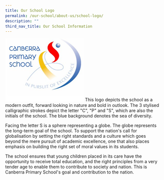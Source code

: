 ```yaml
---
title: Our School Logo
permalink: /our-school/about-us/school-logo/
description: ""
third_nav_title: Our School Information
---
```


<img src="/images/cps-logo1.jpg" 
     style="width:50%">
This logo depicts the school as a modern outfit, forward looking in nature and bold in outlook. The 3 stylised calligraphic strokes depict the letter "C", "P" and "S", which are also the initials of the school. The blue background denotes the sea of diversity.

Facing the letter S is a sphere representing a globe. The globe represents the long-term goal of the school. To support the nation's call for globalisation by setting the right standards and a culture which goes beyond the mere pursuit of academic excellence, one that also places emphasis on building the right set of moral values in its students.

The school ensures that young children placed in its care have the opportunity to receive total education, and the right principles from a very tender age to enable them to contribute to society and nation. This is Canberra Primary School's goal and contribution to the nation.